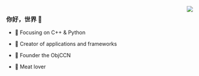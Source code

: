 <img align="right" src="https://github-readme-stats-ricarday.vercel.app/api?username=RicardaY&show_icons=true&icon_color=CE1D2D&text_color=718096&bg_color=ffffff&hide_title=true" />  

### 你好，世界 👋  

- :orange_book: Focusing on C++ & Python  

- :hammer: Creator of applications and frameworks  

- :ram: Founder the ObjCCN  

- :meat_on_bone: Meat lover  
